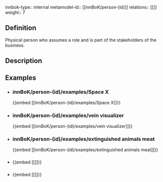 
innbok-type:: internal
metamodel-id:: [[innBoK/person-(id)]]
relations:: [[]]
weight:: 7

## Definition
Physical person who assumes a role and is part of the stakeholders of the business.
## Description
## Examples
- ### innBoK/person-(id)/examples/Space X
	{{embed [[innBoK/person-(id)/examples/Space X]]}}
- ### innBoK/person-(id)/examples/vein visualizer
	{{embed [[innBoK/person-(id)/examples/vein visualizer]]}}
- ### innBoK/person-(id)/examples/extinguished animals meat
	{{embed [[innBoK/person-(id)/examples/extinguished animals meat]]}}
- ### 
	{{embed [[]]}}
- ### 
	{{embed [[]]}}






















